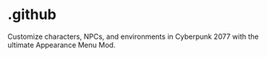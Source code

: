 # .github
Customize characters, NPCs, and environments in Cyberpunk 2077 with the ultimate Appearance Menu Mod.
